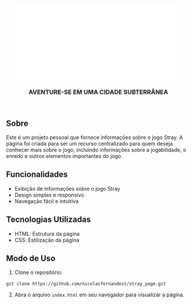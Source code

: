 <h3 align="center"><img src="https://github.com/nicolasfernandest/stray_page/blob/main/imagens/logo-stray-game.png" height="200"></h3>
<h3 align="center">AVENTURE-SE EM UMA CIDADE SUBTERRÂNEA</h3> <br>

<h2> Sobre </h2>
<p>Este é um projeto pessoal que fornece informações sobre o jogo Stray.
A página foi criada para ser um recurso centralizado para quem deseja conhecer mais sobre o jogo, incluindo informações sobre a jogabilidade, o enredo e outros elementos importantes do jogo.</p>

<h2> Funcionalidades </h2>

- Exibição de informações sobre o jogo Stray
- Design simples e responsivo
- Navegação fácil e intuitiva

<h2> Tecnologias Utilizadas </h2>

- HTML: Estrutura da página
- CSS: Estilização da página

<h2> Modo de Uso </h2>

1. Clone o repositório: <br>
```
git clone https://github.com/nicolasfernandest/stray_page.git
```
2. Abra o arquivo `index.html` em seu navegador para visualizar a página.
